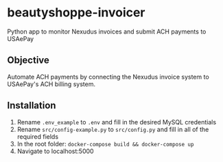 # beautyshoppe-invoicer
Python app to monitor Nexudus invoices and submit ACH payments to USAePay

## Objective
Automate ACH payments by connecting the Nexudus invoice system to USAePay's ACH billing system.

## Installation
1. Rename `.env_example` to `.env` and fill in the desired MySQL credentials
2. Rename `src/config-example.py` to `src/config.py` and fill in all of the required fields
3. In the root folder: `docker-compose build && docker-compose up`
4. Navigate to localhost:5000

